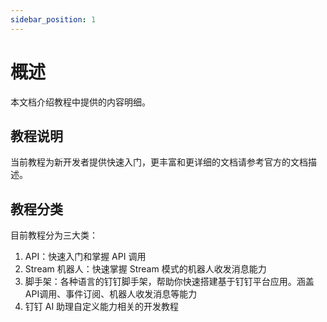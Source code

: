 ```yaml
---
sidebar_position: 1
---
```


# 概述

本文档介绍教程中提供的内容明细。

## 教程说明

当前教程为新开发者提供快速入门，更丰富和更详细的文档请参考官方的文档描述。

## 教程分类

目前教程分为三大类：

1. API：快速入门和掌握 API 调用
2. Stream 机器人：快速掌握 Stream 模式的机器人收发消息能力
3. 脚手架：各种语言的钉钉脚手架，帮助你快速搭建基于钉钉平台应用。涵盖 API调用、事件订阅、机器人收发消息等能力
4. 钉钉 AI 助理自定义能力相关的开发教程